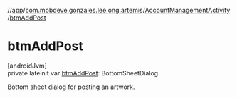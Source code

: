 //[app](../../../index.md)/[com.mobdeve.gonzales.lee.ong.artemis](../index.md)/[AccountManagementActivity](index.md)/[btmAddPost](btm-add-post.md)

# btmAddPost

[androidJvm]\
private lateinit var [btmAddPost](btm-add-post.md): BottomSheetDialog

Bottom sheet dialog for posting an artwork.
